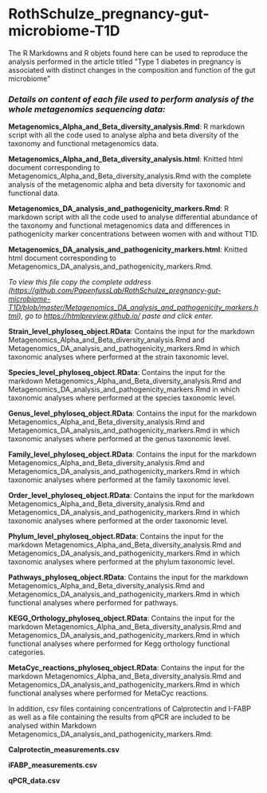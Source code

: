 # RothSchulze_pregnancy-gut-microbiome-T1D

The R Markdowns and R objets found here can be used to reproduce the analysis performed in the article titled "Type 1 diabetes in pregnancy is associated with distinct changes in the composition and function of the gut microbiome"

### *Details on content of each file used to perform analysis of the whole metagenomics sequencing data:*

**Metagenomics_Alpha_and_Beta_diversity_analysis.Rmd**: R markdown script with all the code used to analyse alpha and beta diversity of the taxonomy and functional metagenomics data.

**Metagenomics_Alpha_and_Beta_diversity_analysis.html**: Knitted html document corresponding to Metagenomics_Alpha_and_Beta_diversity_analysis.Rmd with the complete analysis of the metagenomic alpha and beta diversity for taxonomic and functional data.

**Metagenomics_DA_analysis_and_pathogenicity_markers.Rmd**: R markdown script with all the code used to analyse differential abundance of the taxonomy and functional metagenomics data and differences in pathogenicity marker concentrations between women with and without T1D. 

**Metagenomics_DA_analysis_and_pathogenicity_markers.html**: Knitted html document corresponding to Metagenomics_DA_analysis_and_pathogenicity_markers.Rmd.

*To view this file copy the complete address (https://github.com/PapenfussLab/RothSchulze_pregnancy-gut-microbiome-T1D/blob/master/Metagenomics_DA_analysis_and_pathogenicity_markers.html), go to https://htmlpreview.github.io/ paste and click enter.*

**Strain_level_phyloseq_object.RData**: Contains the input for the markdown Metagenomics_Alpha_and_Beta_diversity_analysis.Rmd and Metagenomics_DA_analysis_and_pathogenicity_markers.Rmd in which taxonomic analyses where performed at the strain taxonomic level.

**Species_level_phyloseq_object.RData**: Contains the input for the markdown Metagenomics_Alpha_and_Beta_diversity_analysis.Rmd and Metagenomics_DA_analysis_and_pathogenicity_markers.Rmd in which taxonomic analyses where performed at the species taxonomic level.

**Genus_level_phyloseq_object.RData**: Contains the input for the markdown Metagenomics_Alpha_and_Beta_diversity_analysis.Rmd and Metagenomics_DA_analysis_and_pathogenicity_markers.Rmd in which taxonomic analyses where performed at the genus taxonomic level.

**Family_level_phyloseq_object.RData**: Contains the input for the markdown Metagenomics_Alpha_and_Beta_diversity_analysis.Rmd and Metagenomics_DA_analysis_and_pathogenicity_markers.Rmd in which taxonomic analyses where performed at the family taxonomic level.

**Order_level_phyloseq_object.RData**: Contains the input for the markdown Metagenomics_Alpha_and_Beta_diversity_analysis.Rmd and Metagenomics_DA_analysis_and_pathogenicity_markers.Rmd in which taxonomic analyses where performed at the order taxonomic level.

**Phylum_level_phyloseq_object.RData**: Contains the input for the markdown Metagenomics_Alpha_and_Beta_diversity_analysis.Rmd and Metagenomics_DA_analysis_and_pathogenicity_markers.Rmd in which taxonomic analyses where performed at the phylum taxonomic level.

**Pathways_phyloseq_object.RData**: Contains the input for the markdown Metagenomics_Alpha_and_Beta_diversity_analysis.Rmd and Metagenomics_DA_analysis_and_pathogenicity_markers.Rmd in which functional analyses where performed for pathways.

**KEGG_Orthology_phyloseq_object.RData**: Contains the input for the markdown Metagenomics_Alpha_and_Beta_diversity_analysis.Rmd and Metagenomics_DA_analysis_and_pathogenicity_markers.Rmd in which functional analyses where performed for Kegg orthology functional categories.

**MetaCyc_reactions_phyloseq_object.RData**: Contains the input for the markdown Metagenomics_Alpha_and_Beta_diversity_analysis.Rmd and Metagenomics_DA_analysis_and_pathogenicity_markers.Rmd in which functional analyses where performed for MetaCyc reactions.

In addition, csv files containing concentrations of Calprotectin and I-FABP as well as a file containing the results from qPCR are included to be analysed within Markdown Metagenomics_DA_analysis_and_pathogenicity_markers.Rmd:

**Calprotectin_measurements.csv**

**iFABP_measurements.csv**

**qPCR_data.csv**

